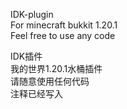 IDK-plugin  
For minecraft bukkit 1.20.1  
Feel free to use any code  
 
IDK插件  
我的世界1.20.1水桶插件  
请随意使用任何代码  
注释已经写入  
  